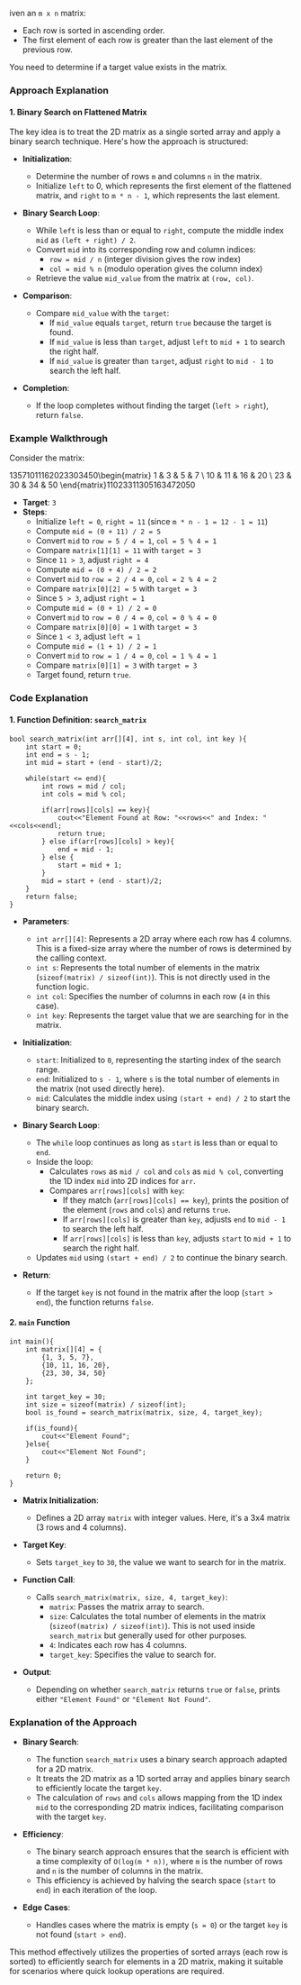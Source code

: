 iven an `m x n` matrix:

-   Each row is sorted in ascending order.
-   The first element of each row is greater than the last element of the previous row.

You need to determine if a target value exists in the matrix.

### Approach Explanation

#### 1. **Binary Search on Flattened Matrix**

The key idea is to treat the 2D matrix as a single sorted array and apply a binary search technique. Here's how the approach is structured:

-   **Initialization**:
    
    -   Determine the number of rows `m` and columns `n` in the matrix.
    -   Initialize `left` to 0, which represents the first element of the flattened matrix, and `right` to `m * n - 1`, which represents the last element.
-   **Binary Search Loop**:
    
    -   While `left` is less than or equal to `right`, compute the middle index `mid` as `(left + right) / 2`.
    -   Convert `mid` into its corresponding row and column indices:
        -   `row = mid / n` (integer division gives the row index)
        -   `col = mid % n` (modulo operation gives the column index)
    -   Retrieve the value `mid_value` from the matrix at `(row, col)`.
-   **Comparison**:
    
    -   Compare `mid_value` with the `target`:
        -   If `mid_value` equals `target`, return `true` because the target is found.
        -   If `mid_value` is less than `target`, adjust `left` to `mid + 1` to search the right half.
        -   If `mid_value` is greater than `target`, adjust `right` to `mid - 1` to search the left half.
-   **Completion**:
    
    -   If the loop completes without finding the target (`left > right`), return `false`.

### Example Walkthrough

Consider the matrix:

13571011162023303450\begin{matrix} 1 & 3 & 5 & 7 \\ 10 & 11 & 16 & 20 \\ 23 & 30 & 34 & 50 \end{matrix}11023​31130​51634​72050​

-   **Target**: `3`
-   **Steps**:
    -   Initialize `left = 0`, `right = 11` (since `m * n - 1 = 12 - 1 = 11`)
    -   Compute `mid = (0 + 11) / 2 = 5`
    -   Convert `mid` to `row = 5 / 4 = 1`, `col = 5 % 4 = 1`
    -   Compare `matrix[1][1] = 11` with `target = 3`
    -   Since `11 > 3`, adjust `right = 4`
    -   Compute `mid = (0 + 4) / 2 = 2`
    -   Convert `mid` to `row = 2 / 4 = 0`, `col = 2 % 4 = 2`
    -   Compare `matrix[0][2] = 5` with `target = 3`
    -   Since `5 > 3`, adjust `right = 1`
    -   Compute `mid = (0 + 1) / 2 = 0`
    -   Convert `mid` to `row = 0 / 4 = 0`, `col = 0 % 4 = 0`
    -   Compare `matrix[0][0] = 1` with `target = 3`
    -   Since `1 < 3`, adjust `left = 1`
    -   Compute `mid = (1 + 1) / 2 = 1`
    -   Convert `mid` to `row = 1 / 4 = 0`, `col = 1 % 4 = 1`
    -   Compare `matrix[0][1] = 3` with `target = 3`
    -   Target found, return `true`.

### Code Explanation

#### 1. Function Definition: `search_matrix`

```
bool search_matrix(int arr[][4], int s, int col, int key ){
    int start = 0;
    int end = s - 1;
    int mid = start + (end - start)/2;
    
    while(start <= end){
        int rows = mid / col;
        int cols = mid % col;
        
        if(arr[rows][cols] == key){
            cout<<"Element Found at Row: "<<rows<<" and Index: "<<cols<<endl;
            return true;
        } else if(arr[rows][cols] > key){
            end = mid - 1;
        } else {
            start = mid + 1;
        }
        mid = start + (end - start)/2;
    }
    return false;
}
``` 

-   **Parameters**:
    
    -   `int arr[][4]`: Represents a 2D array where each row has 4 columns. This is a fixed-size array where the number of rows is determined by the calling context.
    -   `int s`: Represents the total number of elements in the matrix (`sizeof(matrix) / sizeof(int)`). This is not directly used in the function logic.
    -   `int col`: Specifies the number of columns in each row (`4` in this case).
    -   `int key`: Represents the target value that we are searching for in the matrix.
-   **Initialization**:
    
    -   `start`: Initialized to `0`, representing the starting index of the search range.
    -   `end`: Initialized to `s - 1`, where `s` is the total number of elements in the matrix (not used directly here).
    -   `mid`: Calculates the middle index using `(start + end) / 2` to start the binary search.
-   **Binary Search Loop**:
    
    -   The `while` loop continues as long as `start` is less than or equal to `end`.
    -   Inside the loop:
        -   Calculates `rows` as `mid / col` and `cols` as `mid % col`, converting the 1D index `mid` into 2D indices for `arr`.
        -   Compares `arr[rows][cols]` with `key`:
            -   If they match (`arr[rows][cols] == key`), prints the position of the element (`rows` and `cols`) and returns `true`.
            -   If `arr[rows][cols]` is greater than `key`, adjusts `end` to `mid - 1` to search the left half.
            -   If `arr[rows][cols]` is less than `key`, adjusts `start` to `mid + 1` to search the right half.
    -   Updates `mid` using `(start + end) / 2` to continue the binary search.
-   **Return**:
    
    -   If the target `key` is not found in the matrix after the loop (`start > end`), the function returns `false`.

#### 2. `main` Function

```
int main(){
    int matrix[][4] = {
        {1, 3, 5, 7},
        {10, 11, 16, 20},
        {23, 30, 34, 50}
    };
    
    int target_key = 30;
    int size = sizeof(matrix) / sizeof(int);
    bool is_found = search_matrix(matrix, size, 4, target_key);
    
    if(is_found){
        cout<<"Element Found";
    }else{
        cout<<"Element Not Found";
    }
    
    return 0;
}
``` 

-   **Matrix Initialization**:
    
    -   Defines a 2D array `matrix` with integer values. Here, it's a 3x4 matrix (3 rows and 4 columns).
-   **Target Key**:
    
    -   Sets `target_key` to `30`, the value we want to search for in the matrix.
-   **Function Call**:
    
    -   Calls `search_matrix(matrix, size, 4, target_key)`:
        -   `matrix`: Passes the matrix array to search.
        -   `size`: Calculates the total number of elements in the matrix (`sizeof(matrix) / sizeof(int)`). This is not used inside `search_matrix` but generally used for other purposes.
        -   `4`: Indicates each row has 4 columns.
        -   `target_key`: Specifies the value to search for.
-   **Output**:
    
    -   Depending on whether `search_matrix` returns `true` or `false`, prints either `"Element Found"` or `"Element Not Found"`.

### Explanation of the Approach

-   **Binary Search**:
    
    -   The function `search_matrix` uses a binary search approach adapted for a 2D matrix.
    -   It treats the 2D matrix as a 1D sorted array and applies binary search to efficiently locate the target `key`.
    -   The calculation of `rows` and `cols` allows mapping from the 1D index `mid` to the corresponding 2D matrix indices, facilitating comparison with the target `key`.
-   **Efficiency**:
    
    -   The binary search approach ensures that the search is efficient with a time complexity of `O(log(m * n))`, where `m` is the number of rows and `n` is the number of columns in the matrix.
    -   This efficiency is achieved by halving the search space (`start` to `end`) in each iteration of the loop.
-   **Edge Cases**:
    
    -   Handles cases where the matrix is empty (`s = 0`) or the target `key` is not found (`start > end`).

This method effectively utilizes the properties of sorted arrays (each row is sorted) to efficiently search for elements in a 2D matrix, making it suitable for scenarios where quick lookup operations are required.
